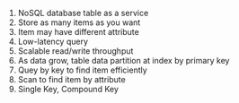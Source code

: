 1. NoSQL database table as a service
2. Store as many items as you want
3. Item may have different attribute
4. Low-latency query
5. Scalable read/write throughput
6. As data grow, table data partition at index by primary key
7. Quey by key to find item efficiently
8. Scan to find item by attribute 
9. Single Key, Compound Key
